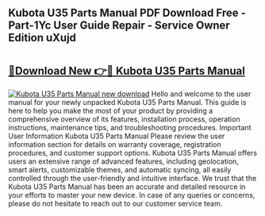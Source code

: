 ## Kubota U35 Parts Manual PDF Download Free - Part-1Yc User Guide Repair - Service Owner Edition uXujd

# <h2><a href="http://bc87117.oget.top/?id=Kubota+U35+Parts+Manual">🔗Download New 👉🔴 Kubota U35 Parts Manual</a></h2>

[![Kubota U35 Parts Manual new download](https://i.imgur.com/5g1atiW.png)](http://bc87117.oget.top/?id=Kubota+U35+Parts+Manual)
Hello and welcome to the user manual for your newly unpacked Kubota U35 Parts Manual. This guide is here to help you make the most of your product by providing a comprehensive overview of its features, installation process, operation instructions, maintenance tips, and troubleshooting procedures. Important User Information Kubota U35 Parts Manual Please review the user information section for details on warranty coverage, registration procedures, and customer support options. Kubota U35 Parts Manual offers users an extensive range of advanced features, including geolocation, smart alerts, customizable themes, and automatic syncing, all easily controlled through the user-friendly and intuitive interface. We trust that the Kubota U35 Parts Manual has been an accurate and detailed resource in your efforts to master your new device. In case of any queries or concerns, please do not hesitate to reach out to our customer service team.
